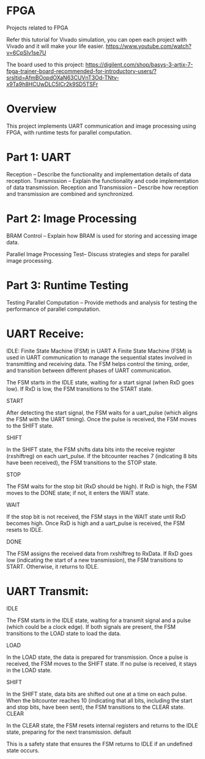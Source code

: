 # FPGA
 Projects related to FPGA

Refer this tutorial for Vivado simulation, you can open each project with Vivado and it will make your life easier.
https://www.youtube.com/watch?v=6CpSlv1se7U

The board used to this project:
https://digilent.com/shop/basys-3-artix-7-fpga-trainer-board-recommended-for-introductory-users/?srsltid=AfmBOopdOXaN63CUVnT3Od-TNtv-x9Ta9h8HCUwDLC5ICr2k9SD5TSFr

# Overview
This project implements UART communication and image processing using FPGA, with runtime tests for parallel computation.

# Part 1: UART
Reception – Describe the functionality and implementation details of data reception.
Transmission – Explain the functionality and code implementation of data transmission.
Reception and Transmission – Describe how reception and transmission are combined and synchronized.

# Part 2: Image Processing
BRAM Control – Explain how BRAM is used for storing and accessing image data.

Parallel Image Processing Test– Discuss strategies and steps for parallel image processing.

# Part 3: Runtime Testing
Testing Parallel Computation – Provide methods and analysis for testing the performance of parallel computation.


# UART Receive:
IDLE:
Finite State Machine (FSM) in UART
A Finite State Machine (FSM) is used in UART communication to manage the sequential states involved in transmitting and receiving data. The FSM helps control the timing, order, and transition between different phases of UART communication.

The FSM starts in the IDLE state, waiting for a start signal (when RxD goes low).
If RxD is low, the FSM transitions to the START state.

START

After detecting the start signal, the FSM waits for a uart_pulse (which aligns the FSM with the UART timing).
Once the pulse is received, the FSM moves to the SHIFT state.

SHIFT

In the SHIFT state, the FSM shifts data bits into the receive register (rxshiftreg) on each uart_pulse.
If the bitcounter reaches 7 (indicating 8 bits have been received), the FSM transitions to the STOP state.

STOP

The FSM waits for the stop bit (RxD should be high).
If RxD is high, the FSM moves to the DONE state; if not, it enters the WAIT state.

WAIT

If the stop bit is not received, the FSM stays in the WAIT state until RxD becomes high.
Once RxD is high and a uart_pulse is received, the FSM resets to IDLE.

DONE

The FSM assigns the received data from rxshiftreg to RxData.
If RxD goes low (indicating the start of a new transmission), the FSM transitions to START.
Otherwise, it returns to IDLE.

# UART Transmit:
IDLE

The FSM starts in the IDLE state, waiting for a transmit signal and a pulse (which could be a clock edge).
If both signals are present, the FSM transitions to the LOAD state to load the data.

LOAD

In the LOAD state, the data is prepared for transmission.
Once a pulse is received, the FSM moves to the SHIFT state.
If no pulse is received, it stays in the LOAD state.

SHIFT

In the SHIFT state, data bits are shifted out one at a time on each pulse.
When the bitcounter reaches 10 (indicating that all bits, including the start and stop bits, have been sent), the FSM transitions to the CLEAR state.
CLEAR

In the CLEAR state, the FSM resets internal registers and returns to the IDLE state, preparing for the next transmission.
default

This is a safety state that ensures the FSM returns to IDLE if an undefined state occurs.



